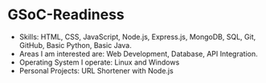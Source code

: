 # GSoC-Readiness
* Skills: HTML, CSS, JavaScript, Node.js, Express.js, MongoDB, SQL, Git, GitHub, Basic Python, Basic Java.
* Areas I am interested are: Web Development, Database, API Integration.
* Operating System I operate: Linux and Windows
* Personal Projects: URL Shortener with Node.js
